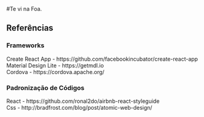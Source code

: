 #Te vi na Foa.


<h2>Referências</h2>

<h3>Frameworks</h3> 
Create React App - https://github.com/facebookincubator/create-react-app
<br>Material Design Lite - https://getmdl.io
<br>Cordova - https://cordova.apache.org/

<h3>Padronização de Códigos</h3> 
React - https://github.com/ronal2do/airbnb-react-styleguide
<br>Css - http://bradfrost.com/blog/post/atomic-web-design/
